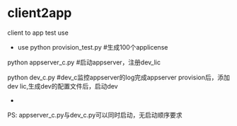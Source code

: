 # client2app
client to app test use

- use
python provision_test.py 
#生成100个applicense

python appserver_c.py 
#启动appserver，注册dev_lic

python dev_c.py 
#dev_c监控appserver的log完成appserver provision后，添加dev lic,生成dev的配置文件后，启动dev

-
PS:
appserver_c.py与dev_c.py可以同时启动，无启动顺序要求
